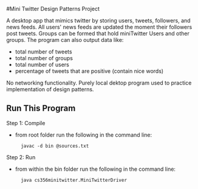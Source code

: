 #Mini Twitter Design Patterns Project

A desktop app that mimics twitter by storing users, tweets, followers, and news feeds.
All users' news feeds are updated the moment their followers post tweets.
Groups can be formed that hold miniTwitter Users and other groups.
The program can also output data like: 
- total number of tweets
- total number of groups
- total number of users
- percentage of tweets that are positive (contain nice words)
   
No networking functionality. Purely local dektop program used to practice implementation of design patterns.


## Run This Program

Step 1: Compile

- from root folder run the following in the command line:

        javac -d bin @sources.txt

Step 2: Run

- from within the bin folder run the following in the command line:

        java cs356minitwitter.MiniTwitterDriver